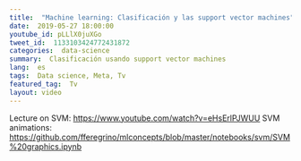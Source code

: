```yaml
---
title:  "Machine learning: Clasificación y las support vector machines"
date:  2019-05-27 18:00:00
youtube_id: pLLlX0juXGo
tweet_id:  1133103424772431872
categories:  data-science  
summary:  Clasificación usando support vector machines  
lang:  es
tags:  Data science, Meta, Tv
featured_tag:  Tv
layout: video  
---
```


Lecture on SVM: https://www.youtube.com/watch?v=eHsErlPJWUU
SVM animations: https://github.com/fferegrino/mlconcepts/blob/master/notebooks/svm/SVM%20graphics.ipynb